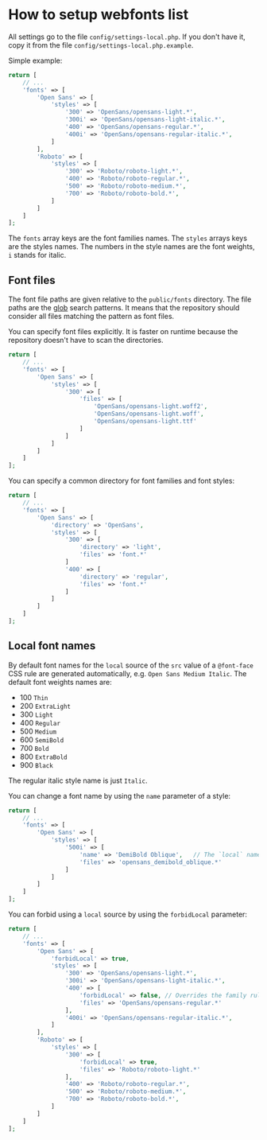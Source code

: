 # How to setup webfonts list

All settings go to the file `config/settings-local.php`.
If you don't have it, copy it from the file `config/settings-local.php.example`.

Simple example:

```php
return [
    // ...
    'fonts' => [
        'Open Sans' => [
            'styles' => [
                '300' => 'OpenSans/opensans-light.*',
                '300i' => 'OpenSans/opensans-light-italic.*',
                '400' => 'OpenSans/opensans-regular.*',
                '400i' => 'OpenSans/opensans-regular-italic.*',
            ]
        ],
        'Roboto' => [
            'styles' => [
                '300' => 'Roboto/roboto-light.*',
                '400' => 'Roboto/roboto-regular.*',
                '500' => 'Roboto/roboto-medium.*',
                '700' => 'Roboto/roboto-bold.*',
            ]
        ]
    ]
];
```

The `fonts` array keys are the font families names. The `styles` arrays keys are the styles names.
The numbers in the style names are the font weights, `i` stands for italic.


## Font files

The font file paths are given relative to the `public/fonts` directory. 
The file paths are the [glob](https://en.wikipedia.org/wiki/Glob_(programming)) search patterns.
It means that the repository should consider all files matching the pattern as font files.

You can specify font files explicitly. It is faster on runtime because the repository doesn't have to scan the directories.

```php
return [
    // ...
    'fonts' => [
        'Open Sans' => [
            'styles' => [
                '300' => [
                    'files' => [
                        'OpenSans/opensans-light.woff2',
                        'OpenSans/opensans-light.woff',
                        'OpenSans/opensans-light.ttf'
                    ]
                ]
            ]
        ]
    ]
];
```
 
You can specify a common directory for font families and font styles:
 
```php
return [
    // ...
    'fonts' => [
        'Open Sans' => [
            'directory' => 'OpenSans',
            'styles' => [
                '300' => [
                    'directory' => 'light',
                    'files' => 'font.*'
                ]
                '400' => [
                    'directory' => 'regular',
                    'files' => 'font.*'
                ]
            ]
        ]
    ]
];
```


## Local font names

By default font names for the `local` source of the `src` value of a `@font-face` CSS rule are generated automatically, 
e.g. `Open Sans Medium Italic`. The default font weights names are:

- 100 `Thin`
- 200 `ExtraLight`
- 300 `Light`
- 400 `Regular`
- 500 `Medium`
- 600 `SemiBold`
- 700 `Bold`
- 800 `ExtraBold`
- 900 `Black`

The regular italic style name is just `Italic`.

You can change a font name by using the `name` parameter of a style:

```php
return [
    // ...
    'fonts' => [
        'Open Sans' => [
            'styles' => [
                '500i' => [
                    'name' => 'DemiBold Oblique',	// The `local` names are `Open Sans DemiBold Oblique` and `OpenSans-DemiBoldOblique`
                    'files' => 'opensans_demibold_oblique.*'
                ]
            ]
        ]
    ]
];
```

You can forbid using a `local` source by using the `forbidLocal` parameter:

```php
return [
    // ...
    'fonts' => [
        'Open Sans' => [
            'forbidLocal' => true,
            'styles' => [
                '300' => 'OpenSans/opensans-light.*',
                '300i' => 'OpenSans/opensans-light-italic.*',
                '400' => [
                    'forbidLocal' => false,	// Overrides the family rule
                    'files' => 'OpenSans/opensans-regular.*'
                ],
                '400i' => 'OpenSans/opensans-regular-italic.*',
            ]
        ],
        'Roboto' => [
            'styles' => [
                '300' => [
                    'forbidLocal' => true,
                    'files' => 'Roboto/roboto-light.*'
                ],
                '400' => 'Roboto/roboto-regular.*',
                '500' => 'Roboto/roboto-medium.*',
                '700' => 'Roboto/roboto-bold.*',
            ]
        ]
    ]
];
```
